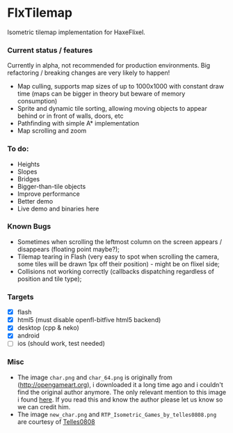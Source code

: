 FlxTilemap
==========

Isometric tilemap implementation for HaxeFlixel.

### Current status / features

Currently in alpha, not recommended for production environments. Big refactoring / breaking changes are very likely to happen!

 * Map culling, supports map sizes of up to 1000x1000 with constant draw time (maps can be bigger in theory but beware of memory consumption)
 * Sprite and dynamic tile sorting, allowing moving objects to appear behind or in front of walls, doors, etc
 * Pathfinding with simple A* implementation
 * Map scrolling and zoom
 
### To do:

 * Heights
 * Slopes
 * Bridges
 * Bigger-than-tile objects
 * Improve performance
 * Better demo
 * Live demo and binaries here

### Known Bugs

 * Sometimes when scrolling the leftmost column on the screen appears / disappears (floating point maybe?);
 * Tilemap tearing in Flash (very easy to spot when scrolling the camera, some tiles will be drawn 1px off their position) - might be on flixel side;
 * Collisions not working correctly (callbacks dispatching regardless of position and tile type);

### Targets

 * [x] flash
 * [x] html5 (must disable openfl-bitfive html5 backend)
 * [x] desktop (cpp & neko)
 * [x] android
 * [ ] ios (should work, test needed)

 ### Misc
 
 * The image `char.png` and `char_64.png` is originally from (http://opengameart.org), i downloaded it a long time ago and i couldn't find the original author anymore. The only relevant mention to this image i found [here](http://forums.rpgmakerweb.com/index.php?/topic/5525-game-character-hub-powerful-chara-maker-for-rpg-maker-xp-vx-ace/). If you read this and know the author please let us know so we can credit him.
 * The image `new_char.png` and `RTP_Isometric_Games_by_telles0808.png` are courtesy of [Telles0808](http://telles0808.deviantart.com/art/RTP-Isometric-Games-151276404)
